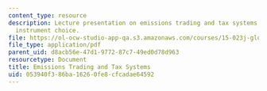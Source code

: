 ```yaml
---
content_type: resource
description: Lecture presentation on emissions trading and tax systems, and policy
  instrument choice.
file: https://ol-ocw-studio-app-qa.s3.amazonaws.com/courses/15-023j-global-climate-change-economics-science-and-policy-spring-2008/053940f386ba16260fe8cfcadae64592_lec15.pdf
file_type: application/pdf
parent_uid: d8acb56e-47d1-9772-87c7-49ed0d78d963
resourcetype: Document
title: Emissions Trading and Tax Systems
uid: 053940f3-86ba-1626-0fe8-cfcadae64592
---
```

